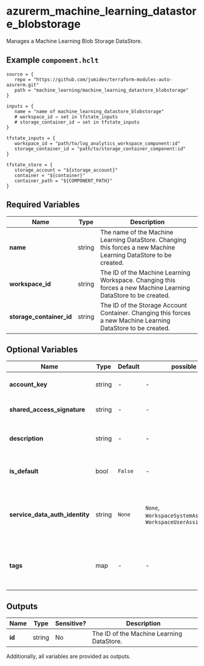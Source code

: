 # azurerm_machine_learning_datastore_blobstorage

Manages a Machine Learning Blob Storage DataStore.

## Example `component.hclt`

```hcl
source = {
   repo = "https://github.com/jumidev/terraform-modules-auto-azurerm.git" 
   path = "machine_learning/machine_learning_datastore_blobstorage" 
}

inputs = {
   name = "name of machine_learning_datastore_blobstorage" 
   # workspace_id → set in tfstate_inputs
   # storage_container_id → set in tfstate_inputs
}

tfstate_inputs = {
   workspace_id = "path/to/log_analytics_workspace_component:id" 
   storage_container_id = "path/to/storage_container_component:id" 
}

tfstate_store = {
   storage_account = "${storage_account}" 
   container = "${container}" 
   container_path = "${COMPONENT_PATH}" 
}

```

## Required Variables

| Name | Type |  Description |
| ---- | --------- |  ----------- |
| **name** | string |  The name of the Machine Learning DataStore. Changing this forces a new Machine Learning DataStore to be created. | 
| **workspace_id** | string |  The ID of the Machine Learning Workspace. Changing this forces a new Machine Learning DataStore to be created. | 
| **storage_container_id** | string |  The ID of the Storage Account Container. Changing this forces a new Machine Learning DataStore to be created. | 

## Optional Variables

| Name | Type |  Default  |  possible values |  Description |
| ---- | --------- |  ----------- | ----------- | ----------- |
| **account_key** | string |  -  |  -  |  The access key of the Storage Account. Conflicts with `shared_access_signature`. | 
| **shared_access_signature** | string |  -  |  -  |  The Shared Access Signature of the Storage Account. Conflicts with `account_key`. | 
| **description** | string |  -  |  -  |  Text used to describe the asset. Changing this forces a new Machine Learning DataStore to be created. | 
| **is_default** | bool |  `False`  |  -  |  Specifies whether this Machines Learning DataStore is the default for the Workspace. Defaults to `false`. | 
| **service_data_auth_identity** | string |  `None`  |  `None`, `WorkspaceSystemAssignedIdentity`, `WorkspaceUserAssignedIdentity`  |  Specifies which identity to use when retrieving data from the specified source. Defaults to `None`. Possible values are `None`, `WorkspaceSystemAssignedIdentity` and `WorkspaceUserAssignedIdentity`. | 
| **tags** | map |  -  |  -  |  A mapping of tags which should be assigned to the Machine Learning DataStore. Changing this forces a new Machine Learning DataStore to be created. | 



## Outputs

| Name | Type | Sensitive? | Description |
| ---- | ---- | --------- | --------- |
| **id** | string | No  | The ID of the Machine Learning DataStore. | 

Additionally, all variables are provided as outputs.
